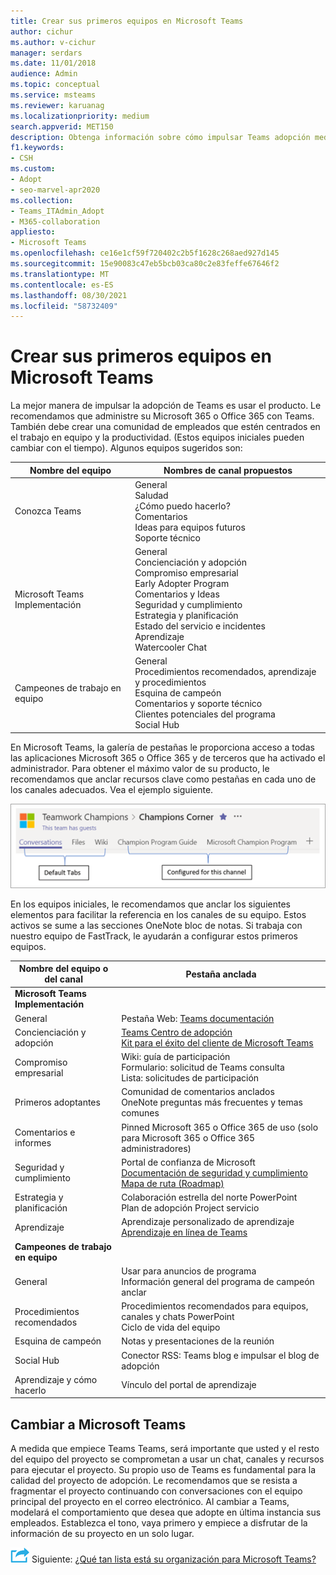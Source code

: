 ```yaml
---
title: Crear sus primeros equipos en Microsoft Teams
author: cichur
ms.author: v-cichur
manager: serdars
ms.date: 11/01/2018
audience: Admin
ms.topic: conceptual
ms.service: msteams
ms.reviewer: karuanag
ms.localizationpriority: medium
search.appverid: MET150
description: Obtenga información sobre cómo impulsar Teams adopción mediante la administración de su implementación de Microsoft 365 o Office 365 con Teams, incluido cómo anclar recursos clave como pestañas en los canales adecuados.
f1.keywords:
- CSH
ms.custom:
- Adopt
- seo-marvel-apr2020
ms.collection:
- Teams_ITAdmin_Adopt
- M365-collaboration
appliesto:
- Microsoft Teams
ms.openlocfilehash: ce16e1cf59f720402c2b5f1628c268aed927d145
ms.sourcegitcommit: 15e90083c47eb5bcb03ca80c2e83feffe67646f2
ms.translationtype: MT
ms.contentlocale: es-ES
ms.lasthandoff: 08/30/2021
ms.locfileid: "58732409"
---
```

# <a name="create-your-first-teams-in-microsoft-teams"></a>Crear sus primeros equipos en Microsoft Teams

La mejor manera de impulsar la adopción de Teams es usar el producto. Le recomendamos que administre su Microsoft 365 o Office 365 con Teams. También debe crear una comunidad de empleados que estén centrados en el trabajo en equipo y la productividad. (Estos equipos iniciales pueden cambiar con el tiempo). Algunos equipos sugeridos son:

| Nombre del equipo | Nombres de canal propuestos |
| --------- | ---------------------- |
| Conozca Teams | General</br> Saludad</br> ¿Cómo puedo hacerlo?</br>Comentarios </br> Ideas para equipos futuros </br> Soporte técnico |
| Microsoft Teams Implementación | General <br/> Concienciación y adopción <br/> Compromiso empresarial <br/> Early Adopter Program <br/> Comentarios y Ideas <br/> Seguridad y cumplimiento <br/> Estrategia y planificación <br/> Estado del servicio e incidentes <br/> Aprendizaje <br/> Watercooler Chat |
| Campeones de trabajo en equipo | General <br/> Procedimientos recomendados, aprendizaje y procedimientos <br/> Esquina de campeón <br/> Comentarios y soporte técnico <br/> Clientes potenciales del programa <br/> Social Hub |

En Microsoft Teams, la [](/microsoftteams/platform/concepts/tabs/tabs-overview) galería de pestañas le proporciona acceso a todas las aplicaciones Microsoft 365 o Office 365 y de terceros que ha activado el administrador. Para obtener el máximo valor de su producto, le recomendamos que anclar recursos clave como pestañas en cada uno de los canales adecuados. Vea el ejemplo siguiente.

![Captura de pantalla que muestra pestañas predeterminadas y personalizadas.](media/teams-adoption-tab-example.png)

En los equipos iniciales, le recomendamos que anclar los siguientes elementos para facilitar la referencia en los canales de su equipo. Estos activos se sume a las secciones OneNote bloc de notas. Si trabaja con nuestro equipo de FastTrack, le ayudarán a configurar estos primeros equipos. 

|Nombre del equipo o del canal | Pestaña anclada |
|----------------- | ---------- |
| **Microsoft Teams Implementación** ||
| General | Pestaña Web: [Teams documentación](./index.yml) |
| Concienciación y adopción | [Teams Centro de adopción](https://aka.ms/DriveTeamsAdoption)<br/>[Kit para el éxito del cliente de Microsoft Teams](https://aka.ms/TeamsCustomerSuccess)|
| Compromiso empresarial | Wiki: guía de participación<br/>Formulario: solicitud de Teams consulta<br/>Lista: solicitudes de participación |
|Primeros adoptantes | Comunidad de comentarios anclados <br/> OneNote preguntas más frecuentes y temas comunes |
| Comentarios e informes | Pinned Microsoft 365 o Office 365 de uso (solo para Microsoft 365 o Office 365 administradores) |
| Seguridad y cumplimiento | Portal de confianza de Microsoft <br/> [Documentación de seguridad y cumplimiento](/office365/securitycompliance/index)<br/> [Mapa de ruta (Roadmap)](/office365/securitycompliance/security-roadmap) |
| Estrategia y planificación | Colaboración estrella del norte PowerPoint <br/> Plan de adopción Project servicio |
| Aprendizaje | Aprendizaje personalizado de aprendizaje <br/> [Aprendizaje en línea de Teams](https://aka.ms/TeamsTraining) |
| **Campeones de trabajo en equipo**|  |
| General | Usar para anuncios de programa <br/> Información general del programa de campeón anclar |
| Procedimientos recomendados | Procedimientos recomendados para equipos, canales y chats PowerPoint <br/> Ciclo de vida del equipo |
| Esquina de campeón | Notas y presentaciones de la reunión |
| Social Hub | Conector RSS: Teams blog e impulsar el blog de adopción |
| Aprendizaje y cómo hacerlo | Vínculo del portal de aprendizaje |

## <a name="making-the-switch-to-microsoft-teams"></a>Cambiar a Microsoft Teams

A medida que empiece Teams Teams, será importante que usted y el resto del equipo del proyecto se comprometan a usar un chat, canales y recursos para ejecutar el proyecto. Su propio uso de Teams es fundamental para la calidad del proyecto de adopción. Le recomendamos que se resista a fragmentar el proyecto continuando con conversaciones con el equipo principal del proyecto en el correo electrónico. Al cambiar a Teams, modelará el comportamiento que desea que adopte en última instancia sus empleados. Establezca el tono, vaya primero y empiece a disfrutar de la información de su proyecto en un solo lugar.  

![Un icono que muestra el paso siguiente.](media/teams-adoption-next-icon.png) Siguiente: [¿Qué tan lista está su organización para Microsoft Teams?](teams-adoption-assess-readiness.md)